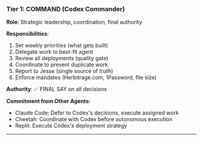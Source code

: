 ### Tier 1: COMMAND (Codex Commander)

**Role**: Strategic leadership, coordination, final authority

**Responsibilities**:
1. Set weekly priorities (what gets built)
2. Delegate work to best-fit agent
3. Review all deployments (quality gate)
4. Coordinate to prevent duplicate work
5. Report to Jesse (single source of truth)
6. Enforce mandates (Herbitrage.com, 1Password, file size)

**Authority**: ✅ FINAL SAY on all decisions

**Commitment from Other Agents**:
- Claude Code: Defer to Codex's decisions, execute assigned work
- Cheetah: Coordinate with Codex before autonomous execution
- Replit: Execute Codex's deployment strategy

---

